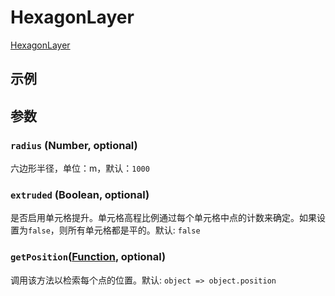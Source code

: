 # HexagonLayer

[HexagonLayer](https://deck.gl/docs/api-reference/aggregation-layers/hexagon-layer)

## 示例

<ClientOnly>
  <common-code-view name="deckgl-hexagon-layer" />
</ClientOnly>

## 参数

### `radius` (Number, optional)

六边形半径，单位：m，默认：`1000`

### `extruded` (Boolean, optional)

是否启用单元格提升。单元格高程比例通过每个单元格中点的计数来确定。如果设置为`false`，则所有单元格都是平的。默认: `false`

### `getPosition`([Function](https://deck.gl/docs/developer-guide/using-layers#accessors), optional)

调用该方法以检索每个点的位置。默认: `object => object.position`
